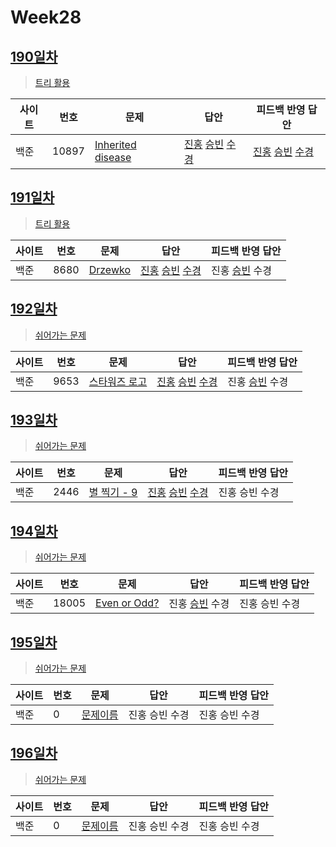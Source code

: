 # Week28

## [190일차](Day190)

> [트리 활용](https://www.acmicpc.net/group/workbook/view/9797/34886)

| 사이트 | 번호 | 문제                 | 답안                | 피드백 반영 답안    |
| ------ | ---- | -------------------- | ------------------- | ------------------- |
| 백준   | 10897    | [Inherited disease](https://www.acmicpc.net/problem/10897) | [진홍](Day190/bj10897_kjh.java) [승빈](Day190/bj10897_wsb.java) [수경](Day190/bj10897_hsk.js) | [진홍](Day190/bj10897_kjh_fb.java) [승빈](Day190/bj10897_wsb_fb.java) [수경](Day190/bj10897_hsk_fb.js) |

## [191일차](Day191)

> [트리 활용](https://www.acmicpc.net/group/workbook/view/9797/34950)

| 사이트 | 번호 | 문제                 | 답안                | 피드백 반영 답안    |
| ------ | ---- | -------------------- | ------------------- | ------------------- |
| 백준   | 8680 | [Drzewko](https://www.acmicpc.net/problem/8680) | [진홍](Day191/bj8680_kjh.java) [승빈](Day191/bj8680_wsb.java) [수경](Day191/bj8680_hsk.js) | 진홍 [승빈](Day191/bj8680_wsb.java) 수경 |

## [192일차](Day192)

> [쉬어가는 문제](https://www.acmicpc.net/group/workbook/view/9797/34963)

| 사이트 | 번호 | 문제                 | 답안                | 피드백 반영 답안    |
| ------ | ---- | -------------------- | ------------------- | ------------------- |
| 백준   | 9653 | [스타워즈 로고](https://www.acmicpc.net/problem/9653) | [진홍](Day192/bj9653_kjh.java) [승빈](Day192/bj9653_wsb.java) [수경](Day192/bj9653_hsk.js) | 진홍 [승빈](Day192/bj9653_wsb.java) 수경 |

## [193일차](Day193)

> [쉬어가는 문제](https://www.acmicpc.net/group/workbook/view/9797/35019)

| 사이트 | 번호 | 문제                 | 답안                | 피드백 반영 답안    |
| ------ | ---- | -------------------- | ------------------- | ------------------- |
| 백준   | 2446    | [별 찍기 - 9](https://www.acmicpc.net/problem/2446) | [진홍](Day193/bj2446_kjh.java) [승빈](Day193/bj2446_wsb.java) [수경](Day193/bj2446_hsk.js) | 진홍 승빈 수경 |

## [194일차](Day194)

> [쉬어가는 문제](https://www.acmicpc.net/group/workbook/view/9797/35065)

| 사이트 | 번호 | 문제                 | 답안                | 피드백 반영 답안    |
| ------ | ---- | -------------------- | ------------------- | ------------------- |
| 백준   | 18005 | [Even or Odd?](https://www.acmicpc.net/problem/18005) | 진홍 [승빈](Day194/bj18005_wsb.java) 수경 | 진홍 승빈 수경 |

## [195일차](Day195)

> [쉬어가는 문제](문제집링크)

| 사이트 | 번호 | 문제                 | 답안                | 피드백 반영 답안    |
| ------ | ---- | -------------------- | ------------------- | ------------------- |
| 백준   | 0    | [문제이름](문제링크) | 진홍 승빈 수경 | 진홍 승빈 수경 |

## [196일차](Day196)

> [쉬어가는 문제](문제집링크)

| 사이트 | 번호 | 문제                 | 답안                | 피드백 반영 답안    |
| ------ | ---- | -------------------- | ------------------- | ------------------- |
| 백준   | 0    | [문제이름](문제링크) | 진홍 승빈 수경 | 진홍 승빈 수경 |

